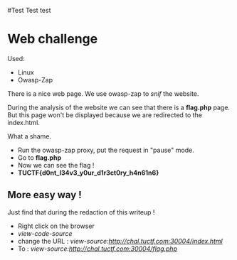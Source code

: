#Test Test test
# Web challenge

Used:
- Linux
- Owasp-Zap

There is a nice web page.
We use owasp-zap to *snif* the website.

During the analysis of the website we can see that there is a **flag.php** page.
But this page won't be displayed because we are redirected to the index.html.

What a shame.

- Run the owasp-zap proxy, put the request in "pause" mode.
- Go to **flag.php**
- Now we can see the flag !
- **TUCTF{d0nt_l34v3_y0ur_d1r3ct0ry_h4n61n6}**

## More easy way !
Just find that during the redaction of this writeup !

- Right click on the browser
- *view-code-source*
- change the URL : *view-source:http://chal.tuctf.com:30004/index.html*
- To : *view-source:http://chal.tuctf.com:30004/flag.php*
